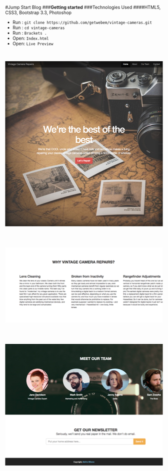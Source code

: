 #Jump Start Blog
###**Getting started**
###Technologies Used
####HTML5, CSS3, Bootstrap 3.3, Photoshop
 - Run :  `git clone https://github.com/getwebem/vintage-cameras.git`
 - Run :  `cd vintage-cameras`
 - Run :  `Brackets .`
 - Open:  `Index.html`
 - Open:  `Live Preview`  
 
 <br/><br/>
![pic1](https://raw.githubusercontent.com/getwebem/README/master/vintage-cameras/Screen%20Shot%202017-03-14%20at%2000.41.41.png)
<br/><br/>

<br/><br/>
![pic2](https://raw.githubusercontent.com/getwebem/README/master/vintage-cameras/Screen%20Shot%202017-03-14%20at%2000.42.01.png)
<br/><br/>

<br/><br/>
![pic3](https://raw.githubusercontent.com/getwebem/README/master/vintage-cameras/Screen%20Shot%202017-03-14%20at%2000.42.17.png)
<br/><br/>